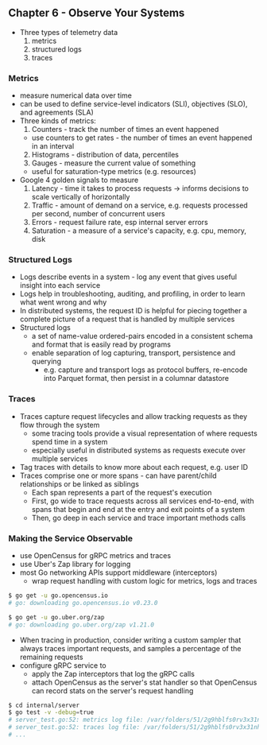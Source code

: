 ## Chapter 6 - Observe Your Systems

- Three types of telemetry data
  1. metrics
  2. structured logs
  3. traces

### Metrics
- measure numerical data over time
- can be used to define service-level indicators (SLI), objectives (SLO), and agreements (SLA)
- Three kinds of metrics:
  1. Counters - track the number of times an event happened
    - use counters to get rates - the number of times an event happened in an interval
  2. Histograms - distribution of data, percentiles
  3. Gauges - measure the current value of something
    - useful for saturation-type metrics (e.g. resources)
- Google 4 golden signals to measure
  1. Latency - time it takes to process requests -> informs decisions to scale vertically of horizontally
  2. Traffic - amount of demand on a service, e.g. requests processed per second, number of concurrent users
  3. Errors - request failure rate, esp internal server errors
  4. Saturation - a measure of a service's capacity, e.g. cpu, memory, disk

### Structured Logs
- Logs describe events in a system - log any event that gives useful insight into each service
- Logs help in troubleshooting, auditing, and profiling, in order to learn what went wrong and why
- In distributed systems, the request ID is helpful for piecing together a complete picture of a request that is handled by multiple services
- Structured logs
  - a set of name-value ordered-pairs encoded in a consistent schema and format that is easily read by programs
  - enable separation of log capturing, transport, persistence and querying
    - e.g. capture and transport logs as protocol buffers, re-encode into Parquet format, then persist in a columnar datastore

### Traces
- Traces capture request lifecycles and allow tracking requests as they flow through the system
  - some tracing tools provide a visual representation of where requests spend time in a system
  - especially useful in distributed systems as requests execute over multiple services
- Tag traces with details to know more about each request, e.g. user ID
- Traces comprise one or more spans - can have parent/child relationships or be linked as siblings
  - Each span represents a part of the request's execution
  - First, go wide to trace requests across all services end-to-end, with spans that begin and end at the entry and exit points of a system
  - Then, go deep in each service and trace important methods calls

### Making the Service Observable
- use OpenCensus for gRPC metrics and traces
- use Uber's Zap library for logging
- most Go networking APIs support middleware (interceptors)
  - wrap request handling with custom logic for metrics, logs and traces
```bash
$ go get -u go.opencensus.io
# go: downloading go.opencensus.io v0.23.0

$ go get -u go.uber.org/zap
# go: downloading go.uber.org/zap v1.21.0
```
- When tracing in production, consider writing a custom sampler that always traces important requests, and samples a percentage of the remaining requests
- configure gRPC service to
  - apply the Zap interceptors that log the gRPC calls
  - attach OpenCensus as the server's stat handler so that OpenCensus can record stats on the server's request handling

```bash
$ cd internal/server
$ go test -v -debug=true
# server_test.go:52: metrics log file: /var/folders/51/2g9hblfs0rv3x31nhzkp6wxr0000gn/T/metrics-730717193.log
# server_test.go:52: traces log file: /var/folders/51/2g9hblfs0rv3x31nhzkp6wxr0000gn/T/traces-174595540.log
# ...
```
